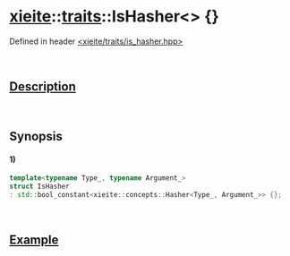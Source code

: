 # [xieite](../../xieite.md)\:\:[traits](../../traits.md)\:\:IsHasher\<\> \{\}
Defined in header [<xieite/traits/is_hasher.hpp>](../../../include/xieite/traits/is_hasher.hpp)

&nbsp;

## [Description](../concepts/hasher.md#Description)

&nbsp;

## Synopsis
#### 1)
```cpp
template<typename Type_, typename Argument_>
struct IsHasher
: std::bool_constant<xieite::concepts::Hasher<Type_, Argument_>> {};
```

&nbsp;

## [Example](../concepts/hasher.md#Example)
